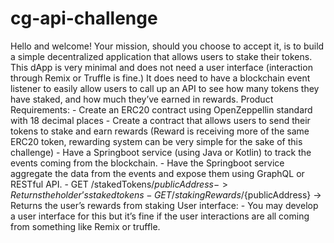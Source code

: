# cg-api-challenge
Hello and welcome! Your mission, should you choose to accept it, is to build a simple decentralized application that allows users to stake their tokens. This dApp is very minimal and does not need a user interface (interaction through Remix or Truffle is fine.) It does need to have a blockchain event listener to easily allow users to call up an API to see how many tokens they have staked, and how much they’ve earned in rewards. Product Requirements: - Create an ERC20 contract using OpenZeppellin standard with 18 decimal places - Create a contract that allows users to send their tokens to stake and earn rewards (Reward is receiving more of the same ERC20 token, rewarding system can be very simple for the sake of this challenge) - Have a Springboot service (using Java or Kotlin) to track the events coming from the blockchain. - Have the Springboot service aggregate the data from the events and expose them using GraphQL or RESTful API. - GET /stakedTokens/${publicAddress} -> Returns the holder’s staked tokens - GET /stakingRewards/${publicAddress} -> Returns the user’s rewards from staking User interface: - You may develop a user interface for this but it’s fine if the user interactions are all coming from something like Remix or truffle.
